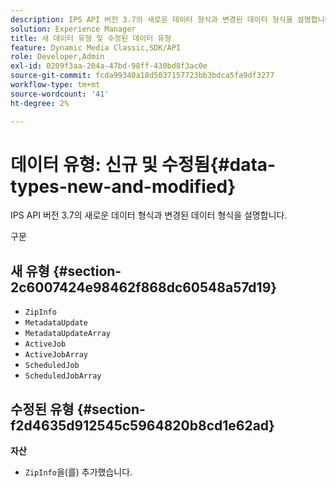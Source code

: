 ```yaml
---
description: IPS API 버전 3.7의 새로운 데이터 형식과 변경된 데이터 형식을 설명합니다.
solution: Experience Manager
title: 새 데이터 유형 및 수정된 데이터 유형
feature: Dynamic Media Classic,SDK/API
role: Developer,Admin
exl-id: 0209f3aa-204a-47bd-98ff-430bd8f3ac0e
source-git-commit: fcda99340a18d5037157723bb3bdca5fa9df3277
workflow-type: tm+mt
source-wordcount: '41'
ht-degree: 2%

---
```


# 데이터 유형: 신규 및 수정됨{#data-types-new-and-modified}

IPS API 버전 3.7의 새로운 데이터 형식과 변경된 데이터 형식을 설명합니다.

구문

## 새 유형 {#section-2c6007424e98462f868dc60548a57d19}

* `ZipInfo`
* `MetadataUpdate`
* `MetadataUpdateArray`
* `ActiveJob`
* `ActiveJobArray`
* `ScheduledJob`
* `ScheduledJobArray`

## 수정된 유형 {#section-f2d4635d912545c5964820b8cd1e62ad}

**자산**

* `ZipInfo`을(를) 추가했습니다.
